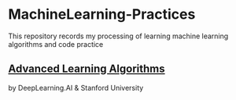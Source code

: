 # MachineLearning-Practices
This repository records my processing of learning machine learning algorithms and code practice

## [Advanced Learning Algorithms](https://www.coursera.org/learn/advanced-learning-algorithms/home/info)
  by DeepLearning.AI & Stanford University
